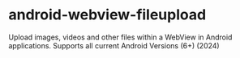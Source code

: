# android-webview-fileupload

Upload images, videos and other files within a WebView in Android applications. Supports all current Android Versions (6+) (2024)

